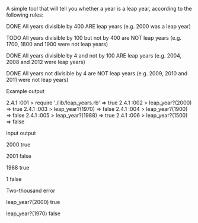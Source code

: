 A simple tool that will tell you whether a year is a leap year, according to the following rules:

DONE
All years divisible by 400 ARE leap years (e.g. 2000 was a leap year)

TODO
All years divisible by 100 but not by 400 are NOT leap years (e.g. 1700, 1800 and 1900 were not leap years)

DONE
All years divisible by 4 and not by 100 ARE leap years (e.g. 2004, 2008 and 2012 were leap years)

DONE
All years not divisible by 4 are NOT leap years (e.g. 2009, 2010 and 2011 were not leap years)

Example output

2.4.1 :001 > require './lib/leap_years.rb'
 => true
2.4.1 :002 > leap_year?(2000)
 => true
2.4.1 :003 > leap_year?(1970)
 => false
2.4.1 :004 > leap_year?(1900)
 => false
2.4.1 :005 > leap_year?(1988)
 => true
2.4.1 :006 > leap_year?(1500)
 => false


 input        output

 2000          true

 2001          false

 1988          true

 1             false

 Two-thousand  error

 leap_year?(2000)  true 

 leap_year?(1970)  false

